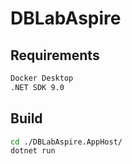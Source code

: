 # DBLabAspire
## Requirements
```txt
Docker Desktop
.NET SDK 9.0
```
## Build
```bash
cd ./DBLabAspire.AppHost/
dotnet run
```
